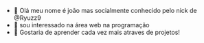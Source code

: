 - 👋 Olá meu nome é joão mas socialmente conhecido pelo nick de @Ryuzz9
- 👀 sou interessado na área web na programação
- 🌱 Gostaria de aprender cada vez mais atraves de projetos!


<!---
Ryuzz9/Ryuzz9 is a ✨ special ✨ repository because its `README.md` (this file) appears on your GitHub profile.
You can click the Preview link to take a look at your changes.
--->
